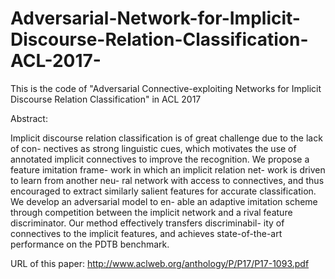 # Adversarial-Network-for-Implicit-Discourse-Relation-Classification-ACL-2017-
This is the code of "Adversarial Connective-exploiting Networks for Implicit Discourse Relation Classification" in ACL 2017

Abstract:

Implicit discourse relation classification is of great challenge due to the lack of con- nectives as strong linguistic cues, which motivates the use of annotated implicit connectives to improve the recognition. We propose a feature imitation frame- work in which an implicit relation net- work is driven to learn from another neu- ral network with access to connectives, and thus encouraged to extract similarly salient features for accurate classification. We develop an adversarial model to en- able an adaptive imitation scheme through competition between the implicit network and a rival feature discriminator. Our method effectively transfers discriminabil- ity of connectives to the implicit features, and achieves state-of-the-art performance on the PDTB benchmark.


URL of this paper:
http://www.aclweb.org/anthology/P/P17/P17-1093.pdf
